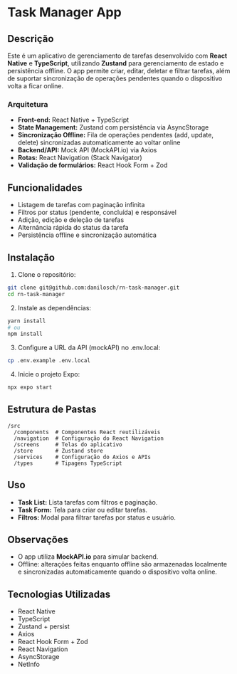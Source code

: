 # Task Manager App

## Descrição

Este é um aplicativo de gerenciamento de tarefas desenvolvido com **React Native** e **TypeScript**, utilizando **Zustand** para gerenciamento de estado e persistência offline. O app permite criar, editar, deletar e filtrar tarefas, além de suportar sincronização de operações pendentes quando o dispositivo volta a ficar online.

### Arquitetura

* **Front-end:** React Native + TypeScript
* **State Management:** Zustand com persistência via AsyncStorage
* **Sincronização Offline:** Fila de operações pendentes (add, update, delete) sincronizadas automaticamente ao voltar online
* **Backend/API:** Mock API (MockAPI.io) via Axios
* **Rotas:** React Navigation (Stack Navigator)
* **Validação de formulários:** React Hook Form + Zod

## Funcionalidades

* Listagem de tarefas com paginação infinita
* Filtros por status (pendente, concluída) e responsável
* Adição, edição e deleção de tarefas
* Alternância rápida do status da tarefa
* Persistência offline e sincronização automática

## Instalação

1. Clone o repositório:

```bash
git clone git@github.com:danilosch/rn-task-manager.git
cd rn-task-manager
```

2. Instale as dependências:

```bash
yarn install
# ou
npm install
```

3. Configure a URL da API (mockAPI) no .env.local:

```bash
cp .env.example .env.local
```

4. Inicie o projeto Expo:

```bash
npx expo start
```

## Estrutura de Pastas

```
/src
  /components  # Componentes React reutilizáveis
  /navigation  # Configuração do React Navigation
  /screens     # Telas do aplicativo
  /store       # Zustand store
  /services    # Configuração do Axios e APIs
  /types       # Tipagens TypeScript
```

## Uso

* **Task List:** Lista tarefas com filtros e paginação.
* **Task Form:** Tela para criar ou editar tarefas.
* **Filtros:** Modal para filtrar tarefas por status e usuário.

## Observações

* O app utiliza **MockAPI.io** para simular backend.
* Offline: alterações feitas enquanto offline são armazenadas localmente e sincronizadas automaticamente quando o dispositivo volta online.

## Tecnologias Utilizadas

* React Native
* TypeScript
* Zustand + persist
* Axios
* React Hook Form + Zod
* React Navigation
* AsyncStorage
* NetInfo
